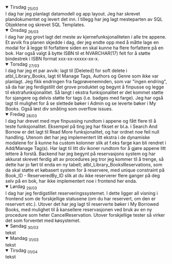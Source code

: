 <details open>
<summary>Tirsdag <sub>25/03</sub></summary>
I dag har jeg planlagt datamodell og app layout. Jeg har skrevet plandokumentet og levert det inn. I tillegg har jeg lagt mesteparten av SQL Objektene og skrevet SQL Templates.
</details>
<details open>
<summary>Onsdag <sub>26/03</sub></summary>
I dag har jeg grovt lagt det meste av kjernefunksjonaliteten i alle tre appene. Et avvik fra planen skjedde i dag, der jeg endte opp med å måtte lage en modal for å legge til forfattere siden en skal kunne ha flere forfattere på en bok. Har også valgt å bytte ISBN til et NVARCHAR(17) felt for å støtte bindestrek i ISBN format xxx-xx-xxxxx-xx-x.
</details>
<details open>
<summary>Torsdag <sub>27/03</sub></summary>
I dag har jeg et par avvik: lagt til [Deleted] for soft delete i atbl_Library_Books, lagt til Manage Tags, Authors og Genre som ikke var planlagt.
Jeg fikk endringen fra fagprøvenemnden, som var "ingen endring", så da har jeg ferdigstillt det grove produktet og begynt å finpusse og legge til ekstrafunksjonalitet. Så langt i ekstra funksjonalitet er det kommet støtte for sjangere og delvis støtte for tags (i.e. badges med farge). Jeg har også lagt til mulighet for å se slettede bøker i Admin og se leverte bøker i My Books. Også løst div småting som overflow issues. 
</details>
<details open>
<summary>Fredag <sub>28/03</sub></summary>
I dag har drevet med mye finpussing rundtom i appene og fått flere til å teste funksjonalitet. Eksempel på ting jeg har fikset er bl.a. i Search And Borrow er det lagt til Read More funksjonalitet, og har ordnet noe feil null handling. Utenom det har jeg implementert litt ekstra i de dynamiske modalene for å kunne ha custom kolonner slik at f.eks farge kan bli rendret i Add/Manage Tag(s). Har lagt til litt div ikoner rundtom for å gjøre appene litt lettere å forstå. Backend har jeg begynt på reservasjons system og har akkurat skrevet ferdig alt av procedures jeg tror jeg kommer til å trenge, så dette har jo ført til enda en ny tabell; atbl_Library_BooksReservations, som da skal støtte et købasert system for å reservere, med unique constraint på Book_ID - ReserveredBy_ID slik at du ikke reserverer flere ganger på deg selv på en bok, har ikke implementert noe i frontend her enda.
</details>
<details open>
<summary>Lørdag <sub>29/03</sub></summary>
I dag har jeg ferdigstillet reserveringssystemet. I dette ligger all visning i frontend som de forskjellige statusene (om du har reservert, om den er reservert etc.). Utover det har jeg lagt til reserverte bøker i My Borrowed Books, med mulighet til å kansellere reservasjonen ved bruk av en ny procedure som heter CancelReservation. Utover forskjellige tester så virker det som forventet med køsystemet.
</details>
<details open>
<summary>Søndag <sub>30/03</sub></summary>
tekst
</details>
<details open>
<summary>Mandag <sub>31/03</sub></summary>
tekst
</details>
<details open>
<summary>Tirsdag <sub>01/04</sub></summary>
tekst
</details>